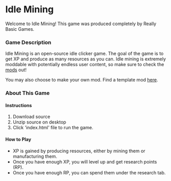 # Idle Mining
Welcome to Idle Mining! This game was produced completely by Really Basic Games. 

### Game Description
Idle Mining is an open-source idle clicker game. The goal of the game is to get XP and produce as many resources as you can. Idle mining is extremely moddable with potentially endless user content, so make sure to check the [mods](https://github.com/topics/idle-mining-mod) out! 

You may also choose to make your own mod. Find a template mod [here](https://github.com/ReallyBasicGames/Idle_Mining_Debug_Mod).

### About This Game
#### Instructions
1. Download source
2. Unzip source on desktop
3. Click 'index.html' file to run the game.

#### How to Play
- XP is gained by producing resources, either by mining them or manufacturing them.
- Once you have enough XP, you will level up and get research points (RP).
- Once you have enough RP, you can spend them under the research tab.
